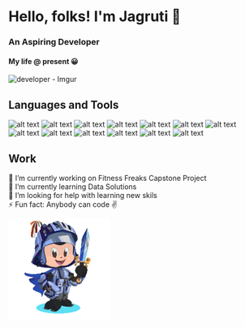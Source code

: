 # Hello, folks! I'm Jagruti 👋 
### An Aspiring Developer
 #### My life @ present 😀
 ![developer - Imgur](https://user-images.githubusercontent.com/33992538/144642661-a1e9de73-60bb-4c45-9f52-e53df5af5d17.png)
 <br>
 
 ## Languages and Tools

![alt text ](https://img.shields.io/badge/Code-JavaScript-F7DF1E?style=flat&logo=JavaScript)
![alt text ](https://img.shields.io/badge/Code-Python-3776AB?style=flat&logo=Python)
![alt text ](https://img.shields.io/badge/Code-HTML-E34F26?style=flat&logo=HTML5)
![alt text ](https://img.shields.io/badge/Code-CSS-3776AB?style=flat&logo=CSS3)
![alt text ](https://img.shields.io/badge/IDE-VisualStudio-007ACC?style=flat&logo=VisualStudioCode)
![alt text ](https://img.shields.io/badge/ServerEnv-Nodejs-339933?style=flat&logo=Node.js)
![alt text ](https://img.shields.io/badge/Framework-Express-E34F26?style=flat)
![alt text ](https://img.shields.io/badge/Tools-PostgreSQL-4169E1?style=flat&logo=PostgreSQL)
![alt text ](https://img.shields.io/badge/DBMS-MySQL-4479A1?style=flat&logo=MySQL)
![alt text ](https://img.shields.io/badge/BaaS-Heroku-430098?style=flat&logo=Heroku)
![alt text ](https://img.shields.io/badge/Software-Postman-FF6C37?style=flat&logo=Postman)
![alt text ](https://img.shields.io/badge/Software-Figma-F24E1E?style=flat&logo=Figma)
![alt text ](https://img.shields.io/badge/DevOpsTool-Git-F24E1E?style=flat&logo=Git)

<!--
**jagsdep/jagsdep** is a ✨ _special_ ✨ repository because its `README.md` (this file) appears on your GitHub profile.

Here are some ideas to get you started:

- 🔭 I’m currently working on capstone project
- 🌱 I’m currently learning Data Solutions
- 👯 I’m looking to collaborate on ...
- 🤔 I’m looking for help with ...
- 💬 Ask me about ...
- 📫 How to reach me: ...
- 😄 Pronouns: ...
- ⚡ Fun fact: ...
 ![Flowers](https://github.com/jagsdep/jagsdep/blob/main/Images/ezgif.com-rotate.gif) 

-->

 ## Work 
    
 🔭 I’m currently working on Fitness Freaks Capstone Project
 <br>
 🌱 I’m currently learning Data Solutions                          
 🤔 I’m looking for help with learning new skils 
 <br>
 ⚡ Fun fact: Anybody can code ✌️
 <br>
 
 ![](https://github.com/jagsdep/jagsdep/blob/main/Images/ezgif.com-rotate.gif) 
 
